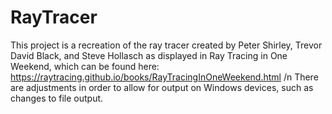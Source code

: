 # RayTracer
This project is a recreation of the ray tracer created by Peter Shirley, Trevor David Black, and Steve Hollasch as displayed in Ray Tracing in One Weekend, which can be found here: https://raytracing.github.io/books/RayTracingInOneWeekend.html /n
There are adjustments in order to allow for output on Windows devices, such as changes to file output.
